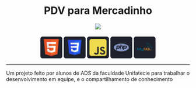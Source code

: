 <h1 align="center"> PDV para Mercadinho </h1>
<div align="center">
  <img loading="lazy" src="http://img.shields.io/static/v1?label=STATUS&message=EM%20DESENVOLVIMENTO&color=GREEN&style=for-the-badge"/>
</div>
<br>
<div align="center">
  <img alt="HTML" height="60" width="60" src="https://github.com/gui-bus/TechIcons/blob/main/Dark/HTML.svg">
  <img alt="CSS" height="60" width="60" src="https://github.com/gui-bus/TechIcons/blob/main/Dark/CSS.svg">
  <img alt="Javascript" height="60" width="60" src="https://github.com/gui-bus/TechIcons/blob/main/Dark/Javascript.svg">
  <img alt="PHP" height="60" width="60" src="https://github.com/gui-bus/TechIcons/blob/main/Dark/PHP.svg">
  <img alt="MySQL" height="60" width="60" src="https://github.com/gui-bus/TechIcons/blob/main/Dark/MySQL.svg">
</div>

<hr>
Um projeto feito por alunos de ADS da faculdade Unifatecie para trabalhar o desenvolvimento em equipe, e o compartilhamento de conhecimento
